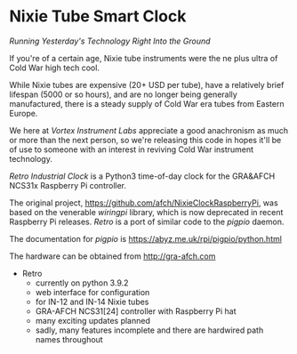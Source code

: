 # Nixie Tube Smart Clock

_Running Yesterday's Technology Right Into the Ground_

If you're of a certain age, Nixie tube instruments were the ne plus ultra of Cold War high tech cool.

While Nixie tubes are expensive (20+ USD per tube), have a relatively brief lifespan 
(5000 or so hours), and are no longer being generally manufactured, there is a steady supply 
of Cold War era tubes from Eastern Europe.

We here at *Vortex Instrument Labs* appreciate a good anachronism as much or more than the next
person, so we're releasing this code in hopes it'll be of use to someone with an interest in
reviving Cold War instrument technology.

*Retro Industrial Clock* is a Python3 time-of-day clock for the GRA&AFCH NCS31x Raspberry Pi controller.

The original project, https://github.com/afch/NixieClockRaspberryPi, was based on the venerable *wiringpi*
library, which is now deprecated in recent Raspberry Pi releases. *Retro* is a port of similar code to
the *pigpio* daemon.


The documentation for *pigpio* is https://abyz.me.uk/rpi/pigpio/python.html

The hardware can be obtained from http://gra-afch.com

* Retro
  * currently on python 3.9.2
  * web interface for configuration
  * for IN-12 and IN-14 Nixie tubes
  * GRA-AFCH NCS31[24] controller with Raspberry Pi hat
  * many exciting updates planned
  * sadly, many features incomplete and there are hardwired path names throughout
